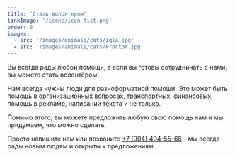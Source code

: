 ```yaml
---
title: 'Стать волонтером'
linkImage: '/icons/icon-fist.png'
order: 8
images:
  - src: '/images/animals/cats/Igla.jpg'
  - src: '/images/animals/cats/Proctor.jpg'
---
```


Вы всегда рады любой помощи, а если вы готовы сотрудничать с нами, вы можете стать волонтёром!

Нам всегда нужны люди для разноформатной помощи. Это может быть помощь в организационных вопросах, транспортных, финансовых, помощь в рекламе, написании текста и не только.

Помимо этого, вы можете предложить любую свою помощь нам и мы придумаем, что можно сделать.

Просто напишите нам или позвоните [+7 (904) 494-55-66](<tel:+7(904)494-55-66>) - мы всегда рады новым людям и открыты к предложениям.
